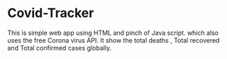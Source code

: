 # Covid-Tracker

This is simple web app using HTML and pinch of Java script. which also uses the free Corona virus API. 
It show the total deaths , Total recovered and Total confirmed cases globally.
